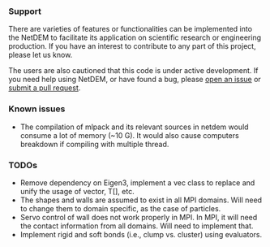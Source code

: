### Support

There are varieties of features or functionalities can be implemented into the NetDEM to facilitate its application on scientific research or engineering production. If you have an interest to contribute to any part of this project, please let us know.

The users are also cautioned that this code is under active development. If you need help using NetDEM, or have found a bug, please [open an issue](https://github.com/net-dem/netdem/issues) or [submit a pull request](https://github.com/net-dem/netdem/pulls).

### Known issues

 - The compilation of mlpack and its relevant sources in netdem would consume a lot of memory (~10 G). It would also cause computers breakdown if compiling with multiple thread.

### TODOs

 - Remove dependency on Eigen3, implement a vec class to replace and unify the usage of vector, T[], etc.
 - The shapes and walls are assumed to exist in all MPI domains. Will need to change them to domain specific, as the case of particles.
 - Servo control of wall does not work properly in MPI. In MPI, it will need the contact information from all domains. Will need to implement that.
 - Implement rigid and soft bonds (i.e., clump vs. cluster) using evaluators.
